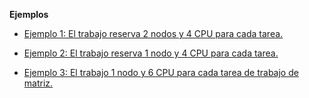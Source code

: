 
**Ejemplos**

* [Ejemplo 1: El trabajo reserva 2 nodos y 4 CPU para cada tarea.](./01-2node-4cpupertask)

* [Ejemplo 2: El trabajo reserva 1 nodo y 4 CPU para cada tarea.](./02-1node-4cpupertask/README.md)

* [Ejemplo 3: El trabajo  1 nodo y 6 CPU para cada tarea de trabajo de matriz.](./03-1node-6cpupertask-ilk)
